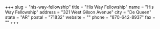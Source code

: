+++
slug = "his-way-fellowship"
title = "His Way Fellowship"
name = "His Way Fellowship"
address = "321 West Gilson Avenue"
city = "De Queen"
state = "AR"
postal = "71832"
website = ""
phone = "870-642-8937"
fax = ""
+++
